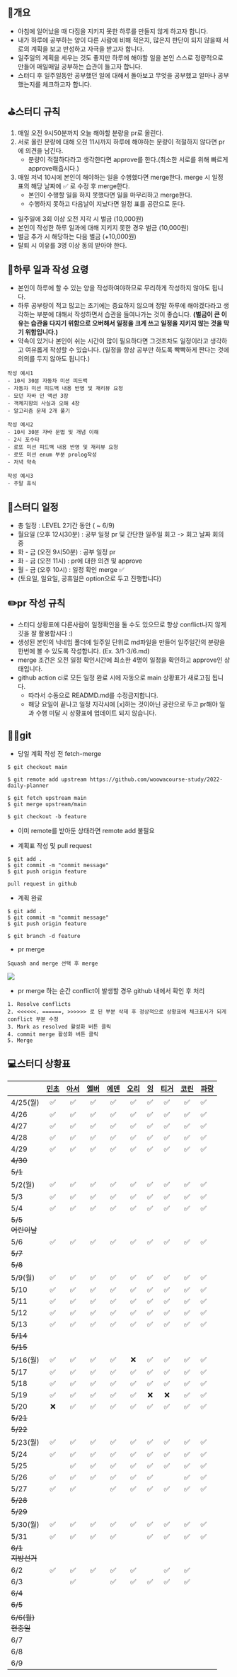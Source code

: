 ## 📄개요
- 아침에 일어났을 때 다짐을 지키지 못한 하루를 만들지 않게 하고자 합니다.
- 내가 하루에 공부하는 양이 다른 사람에 비해 적은지, 많은지 판단이 되지 않을때 서로의 계획을 보고 반성하고 자극을 받고자 합니다.
- 일주일의 계획을 세우는 것도 좋지만 하루에 해야할 일을 본인 스스로 정량적으로 만들어 매일매일 공부하는 습관이 들고자 합니다.
- 스터디 후 일주일동안 공부했던 일에 대해서 돌아보고 무엇을 공부했고 얼마나 공부했는지를 체크하고자 합니다.

## ⛳️스터디 규칙
1. 매일 오전 9시50분까지 오늘 해야할 분량을 pr로 올린다.
2. 서로 올린 분량에 대해 오전 11시까지 하루에 해야하는 분량이 적절하지 않다면 pr에 의견을 남긴다.
   - 분량이 적절하다라고 생각한다면 approve를 한다.(최소한 서로를 위해 빠르게 approve해줍시다.)
3. 매일 저녁 10시에 본인이 해야하는 일을 수행했다면 merge한다. merge 시 일정 표의 해당 날짜에 ✅ 로 수정 후 merge한다.
   - 본인이 수행할 일을 하지 못했다면 일을 마무리하고 merge한다.
   - 수행하지 못하고 다음날이 지났다면 일정 표를 공란으로 둔다.

- 일주일에 3회 이상 오전 지각 시 벌금 (10,000원)
- 본인이 작성한 하루 일과에 대해 지키지 못한 경우 벌금 (10,000원)
- 벌금 추가 시 해당하는 다음 벌금 (+10,000원)
- 탈퇴 시 이유를 3명 이상 동의 받아야 한다.

## 🤔하루 일과 작성 요령
- 본인이 하루에 할 수 있는 양을 작성하여야하므로 무리하게 작성하지 않아도 됩니다.
- 하루 공부량이 적고 많고는 초기에는 중요하지 않으며 정말 하루에 해야겠다라고 생각하는 부분에 대해서 작성하면서 습관을 들여나가는 것이 좋습니다. **(벌금이 큰 이유는 습관을 다지기 위함으로 오버해서 일정을 크게 쓰고  일정을 지키지 않는 것을 막기 위함입니다.)**
- 약속이 있거나 본인이 쉬는 시간이 많이 필요하다면 그것조차도 일정이라고 생각하고 여유롭게 작성할 수 있습니다. (일정을 항상 공부만 하도록 빡빡하게 짠다는 것에 의의를 두지 않아도 됩니다.)

```
작성 예시1
- 10시 30분 자동차 미션 피드백
- 자동차 미션 피드백 내용 반영 및 재리뷰 요청
- 모던 자바 인 액션 3장
- 객체지향의 사실과 오해 4장
- 알고리즘 문제 2개 풀기

작성 예시2
- 10시 30분 자바 문법 및 개념 이해
- 2시 포수타
- 로또 미션 피드백 내용 반영 및 재리뷰 요청
- 로또 미션 enum 부분 prolog작성
- 저녁 약속

작성 예시3
- 주말 휴식
```

## 📆스터디 일정

- 총 일정 : LEVEL 2기간 동안 ( ~ 6/9)
- 월요일 (오후 12시30분) : 공부 일정 pr 및 간단한 일주일 회고 -> 회고 날짜 회의 중
- 화 - 금 (오전 9시50분) : 공부 일정 pr
- 화 - 금 (오전 11시) : pr에 대한 의견 및 approve
- 월 - 금 (오후 10시) : 일정 확인 merge ✅
- (토요일, 일요일, 공휴일은 option으로 두고 진행합니다)

## ✏️pr 작성 규칙
- 스터디 상황표에 다른사람이 일정확인을 둘 수도 있으므로 항상 conflict나지 않게 깃을 잘 활용합시다 :)
- 생성된 본인의 닉네임 폴더에 일주일 단위로 md파일을 만들어 일주일간의 분량을 한번에 볼 수 있도록 작성합니다. (Ex. 3/1-3/6.md)
- merge 조건은 오전 일정 확인시간에 최소한 4명이 일정을 확인하고 approve인 상태입니다.
- github action ci로 모든 일정 완료 시에 자동으로 main 상황표가 새로고침 됩니다.
   - 따라서 수동으로 READMD.md를 수정금지합니다.
   - 해당 요일이 끝나고 일정 지각시에 [x]하는 것이아닌 공란으로 두고 pr해야 일과 수행 미달 시 상황표에 업데이트 되지 않습니다.

## 🙆‍♂️git
- 당일 계획 작성 전 fetch-merge

```
$ git checkout main

$ git remote add upstream https://github.com/woowacourse-study/2022-daily-planner

$ git fetch upstream main
$ git merge upstream/main

$ git checkout -b feature
```
* 이미 remote를 받아둔 상태라면 remote add 불필요

- 계획표 작성 및 pull request

```
$ git add .
$ git commit -m "commit message"
$ git push origin feature

pull request in github
```

- 계획 완료

```
$ git add .
$ git commit -m "commit message"
$ git push origin feature

$ git branch -d feature
```

- pr merge

```
Squash and merge 선택 후 merge
```
![](./images/squash_and_merge.png)

- pr merge 하는 순간 conflict이 발생할 경우 github 내에서 확인 후 처리

```
1. Resolve conflicts
2. <<<<<<. ======, >>>>>> 로 된 부분 삭제 후 정상적으로 상황표에 체크표시가 되게 conflict 부분 수정
3. Mark as resolved 활성화 버튼 클릭
4. commit merge 활성화 버튼 클릭
5. Merge
```


## 💻스터디 상황표
||[민초](https://github.com/jswith)|[아서](https://github.com/Hyunta)|[앨버](https://github.com/al-bur)|[에덴](https://github.com/leo0842)|[오리](https://github.com/jinyoungchoi95)|[잉](https://github.com/Yboyu0u)|[티거](https://github.com/daaaayeah)|[코린](https://github.com/hamcheeseburger)|[파랑](https://github.com/summerlunaa)|
|----------------|:-----------------------------:|:-------------------------------:|:-------------------------------:|:--------------------------------:|:---------------------------------------:|:-------------------------------:|:----------------------------------:|:----------------------------------------:|--------------------------------------|
|4/25(월)|✅|✅|✅|✅|✅|✅|✅|✅|✅|
|4/26|✅|✅|✅|✅|✅|✅|✅|✅|✅|
|4/27|✅|✅|✅|✅|✅|✅|✅|✅|✅|
|4/28|✅|✅|✅|✅|✅|✅|✅|✅|✅|
|4/29|✅|✅|✅|✅|✅|✅|✅|✅|✅|
|~~4/30~~||||||||||
|~~5/1~~||||||||||
|5/2(월)|✅|✅|✅|✅|✅|✅|✅|✅|✅|
|5/3|✅|✅|✅|✅|✅|✅|✅|✅|✅|
|5/4|✅|✅|✅|✅|✅|✅|✅|✅|✅|
|~~5/5<br>어린이날~~||||||||||
|5/6|✅|✅|✅|✅|✅|✅|✅|✅|✅|
|~~5/7~~||||||||||
|~~5/8~~||||||||||
|5/9(월)|✅|✅|✅|✅|✅|✅|✅|✅|✅|
|5/10|✅|✅|✅|✅|✅|✅|✅|✅|✅|
|5/11|✅|✅|✅|✅|✅|✅|✅|✅|✅|
|5/12|✅|✅|✅|✅|✅|✅|✅|✅|✅|
|5/13|✅|✅|✅|✅|✅|✅|✅|✅|✅|
|~~5/14~~||||||||||
|~~5/15~~||||||||||
|5/16(월)|✅|✅|✅|✅|❌|✅|✅|✅|✅|
|5/17|✅|✅|✅|✅|✅|✅|✅|✅|✅|
|5/18|✅|✅|✅|✅|✅|✅|✅|✅|✅|
|5/19|✅|✅|✅|✅|✅|❌|❌|✅|✅|
|5/20|❌|✅|✅|✅|✅|✅|✅|✅|✅|
|~~5/21~~||||||||||
|~~5/22~~||||||||||
|5/23(월)|✅|✅|✅|✅|✅|✅|✅|✅|✅|
|5/24|✅|✅|✅|✅|✅|✅|✅|✅|✅|
|5/25||✅|✅|✅|✅|✅|✅|✅|✅|
|5/26|✅|✅|✅|✅|✅|✅||✅|✅|
|5/27|✅|✅||✅|✅|✅|✅|✅|✅|
|~~5/28~~||||||||||
|~~5/29~~||||||||||
|5/30(월)|✅|✅|✅|✅|✅|✅|✅|✅|✅|
|5/31|✅|✅|✅|✅||✅|✅|✅|✅|
|~~6/1<br>지방선거~~||||||||||
|6/2|✅|✅|✅|✅|✅||✅|✅||
|6/3||✅||✅|✅|✅|✅|✅||
|~~6/4~~||||||||||
|~~6/5~~||||||||||
|~~6/6(월)<br>현충일~~||||||||||
|6/7||||||||||
|6/8||||||||||
|6/9||||||||||